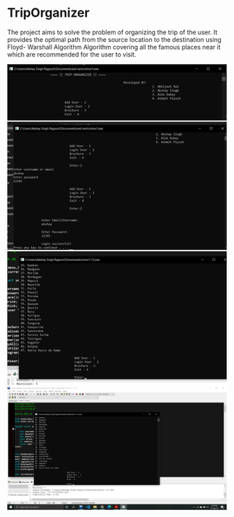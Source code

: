 # TripOrganizer

The project aims to solve the problem of organizing the trip of the user. It provides the
optimal path from the source location to the destination using Floyd- Warshall Algorithm
Algorithm covering all the famous places near it which are recommended for the user to visit.



<img src = "output1.png"/>
<br>
<img src = "output2.png"/>
<br>
<img src = "output3.png"/>
<br>
<img src = "output4.png"/>
